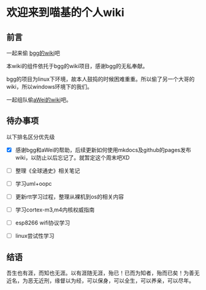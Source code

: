 # 欢迎来到喵基的个人wiki

## 前言

一起来偷 [bgg的wiki](https://github.com/noodlefighter/wiki)吧

本wiki的组件依托于bgg的wiki项目，感谢bgg的无私奉献。

bgg的项目为linux下环境，故本人鼓捣的时候困难重重。所以偷了另一个大哥的wiki，所以windows环境下的我们。

一起组队偷[aWei的wiki](https://github.com/aW3ikun/wiki)吧。

## 待办事项

以下排名区分优先级

- [x] 感谢bgg和aWei的帮助，后续更新如何使用mkdocs及github的pages发布wiki，以防止以后忘记了。就暂定这个周末吧XD

- [ ] 整理《全球通史》相关笔记

- [ ] 学习uml+oopc

- [ ] 更新rtt学习过程，整理从裸机到os的相关内容

- [ ] 学习cortex-m3,m4内核权威指南

- [ ] esp8266 wifi协议学习

- [ ] linux尝试性学习

  

## 结语

吾生也有涯，而知也无涯。以有涯随无涯，殆已！已而为知者，殆而已矣！为善无近名，为恶无近刑，缘督以为经，可以保身，可以全生，可以养亲，可以尽年。

